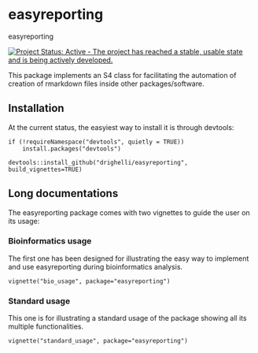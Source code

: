 # easyreporting
easyreporting

[![Project Status: Active - The project has reached a stable, usable state and is being actively developed.](http://www.repostatus.org/badges/latest/active.svg)](http://www.repostatus.org/#active)

This package implements an S4 class for facilitating the automation of creation of
 rmarkdown files inside other packages/software.
 

## Installation

At the current status, the easyiest way to install it is through devtools:

```{r}
if (!requireNamespace("devtools", quietly = TRUE))
    install.packages("devtools")
    
devtools::install_github("drighelli/easyreporting", build_vignettes=TRUE)
```

## Long documentations

The easyreporting package comes with two vignettes to guide the user on its usage:

### Bioinformatics usage
The first one has been designed for illustrating the easy way to implement and use  easyreporting during bioinformatics analysis.

```{r}
vignette("bio_usage", package="easyreporting")
```

### Standard usage

This one is for illustrating a standard usage of the package showing all its multiple functionalities.

```{r}
vignette("standard_usage", package="easyreporting")
```


